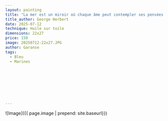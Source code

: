 ```yaml
---
layout: painting
title: "La mer est un miroir où chaque âme peut contempler ses pensées."   
title_author: George Herbert       
date: 2025-07-12
technique: Huile sur toile
dimensions: 22x27
price: 150
image: 20250712-22x27.JPG
author: Garanse
tags:
  - Bleu
  - Marines
  
  
  
 
 
  
  
  
---
```

![Image]({{ page.image | prepend: site.baseurl}})

